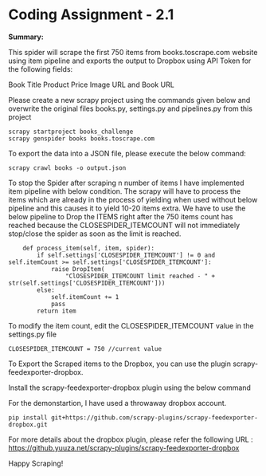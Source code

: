 # Coding Assignment - 2.1
**Summary:**

This spider will scrape the first 750 items from books.toscrape.com website using item pipeline and exports the output to Dropbox using API Token for the following fields:

Book Title
Product Price
Image URL and 
Book URL


Please create a new scrapy project using the commands given below and overwrite the original files books.py, settings.py and pipelines.py from this project

```
scrapy startproject books_challenge
scrapy genspider books books.toscrape.com
```

To export the data into a JSON file, please execute the below command:

```
scrapy crawl books -o output.json
```

To stop the Spider after scraping n number of items I have implemented item pipeline with below condition. The scrapy will have to process the items which are already in the process of yielding when used without below pipeline and this causes it to yield 10-20 items extra.
We have to use the below pipeline to Drop the ITEMS right after the 750 items count has reached because the CLOSESPIDER_ITEMCOUNT will not immediately stop/close the spider as soon as the limit is reached. 

```
    def process_item(self, item, spider):
        if self.settings['CLOSESPIDER_ITEMCOUNT'] != 0 and self.itemCount >= self.settings['CLOSESPIDER_ITEMCOUNT']:
            raise DropItem(
                "ClOSESPIDER_ITEMCOUNT limit reached - " + str(self.settings['CLOSESPIDER_ITEMCOUNT']))
        else:
            self.itemCount += 1
            pass
        return item
```

To modify the item count, edit the CLOSESPIDER_ITEMCOUNT value in the settings.py file

```
CLOSESPIDER_ITEMCOUNT = 750 //current value
```

To Export the Scraped items to the Dropbox, you can use the plugin scrapy-feedexporter-dropbox.

Install the scrapy-feedexporter-dropbox plugin using the below command

For the demonstartion, I have used a throwaway dropbox account.

```
pip install git+https://github.com/scrapy-plugins/scrapy-feedexporter-dropbox.git
```

For more details about the dropbox plugin, please refer the following URL : https://github.yuuza.net/scrapy-plugins/scrapy-feedexporter-dropbox

Happy Scraping!
